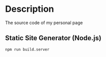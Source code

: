 # Description

The source code of my personal page

## Static Site Generator (Node.js)

```shell
npm run build.server
```
